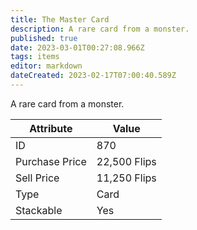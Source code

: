 ```yaml
---
title: The Master Card
description: A rare card from a monster.
published: true
date: 2023-03-01T00:27:08.966Z
tags: items
editor: markdown
dateCreated: 2023-02-17T07:00:40.589Z
---
```


A rare card from a monster.

|Attribute|Value|
|-|-|
|ID|870|
|Purchase Price|22,500 Flips|
|Sell Price|11,250 Flips|
|Type|Card|
|Stackable|Yes|

